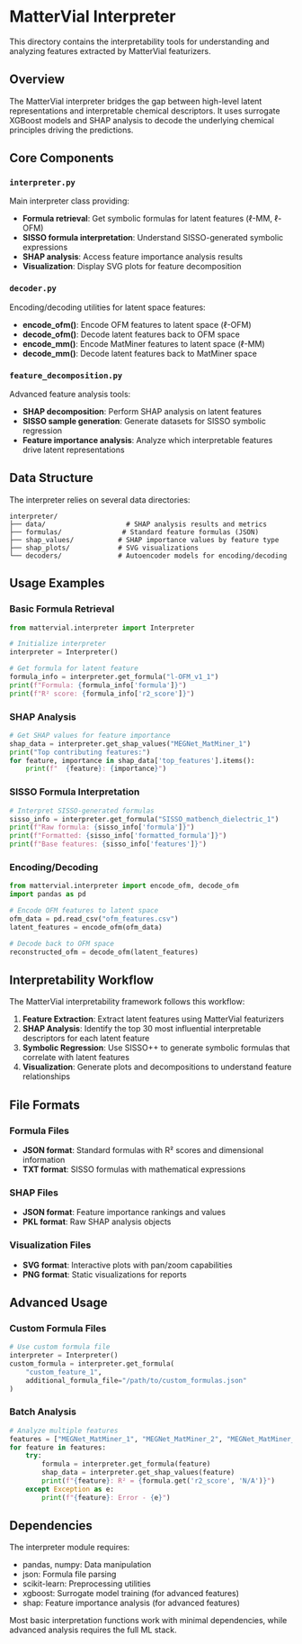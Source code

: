 # MatterVial Interpreter

This directory contains the interpretability tools for understanding and analyzing features extracted by MatterVial featurizers.

## Overview

The MatterVial interpreter bridges the gap between high-level latent representations and interpretable chemical descriptors. It uses surrogate XGBoost models and SHAP analysis to decode the underlying chemical principles driving the predictions.

## Core Components

### `interpreter.py`
Main interpreter class providing:
- **Formula retrieval**: Get symbolic formulas for latent features (ℓ-MM, ℓ-OFM)
- **SISSO formula interpretation**: Understand SISSO-generated symbolic expressions
- **SHAP analysis**: Access feature importance analysis results
- **Visualization**: Display SVG plots for feature decomposition

### `decoder.py`
Encoding/decoding utilities for latent space features:
- **encode_ofm()**: Encode OFM features to latent space (ℓ-OFM)
- **decode_ofm()**: Decode latent features back to OFM space
- **encode_mm()**: Encode MatMiner features to latent space (ℓ-MM)  
- **decode_mm()**: Decode latent features back to MatMiner space

### `feature_decomposition.py`
Advanced feature analysis tools:
- **SHAP decomposition**: Perform SHAP analysis on latent features
- **SISSO sample generation**: Generate datasets for SISSO symbolic regression
- **Feature importance analysis**: Analyze which interpretable features drive latent representations

## Data Structure

The interpreter relies on several data directories:

```
interpreter/
├── data/                    # SHAP analysis results and metrics
├── formulas/               # Standard feature formulas (JSON)
├── shap_values/           # SHAP importance values by feature type
├── shap_plots/            # SVG visualizations
└── decoders/              # Autoencoder models for encoding/decoding
```

## Usage Examples

### Basic Formula Retrieval

```python
from mattervial.interpreter import Interpreter

# Initialize interpreter
interpreter = Interpreter()

# Get formula for latent feature
formula_info = interpreter.get_formula("l-OFM_v1_1")
print(f"Formula: {formula_info['formula']}")
print(f"R² score: {formula_info['r2_score']}")
```

### SHAP Analysis

```python
# Get SHAP values for feature importance
shap_data = interpreter.get_shap_values("MEGNet_MatMiner_1")
print("Top contributing features:")
for feature, importance in shap_data['top_features'].items():
    print(f"  {feature}: {importance}")
```

### SISSO Formula Interpretation

```python
# Interpret SISSO-generated formulas
sisso_info = interpreter.get_formula("SISSO_matbench_dielectric_1")
print(f"Raw formula: {sisso_info['formula']}")
print(f"Formatted: {sisso_info['formatted_formula']}")
print(f"Base features: {sisso_info['features']}")
```

### Encoding/Decoding

```python
from mattervial.interpreter import encode_ofm, decode_ofm
import pandas as pd

# Encode OFM features to latent space
ofm_data = pd.read_csv("ofm_features.csv")
latent_features = encode_ofm(ofm_data)

# Decode back to OFM space
reconstructed_ofm = decode_ofm(latent_features)
```

## Interpretability Workflow

The MatterVial interpretability framework follows this workflow:

1. **Feature Extraction**: Extract latent features using MatterVial featurizers
2. **SHAP Analysis**: Identify the top 30 most influential interpretable descriptors for each latent feature
3. **Symbolic Regression**: Use SISSO++ to generate symbolic formulas that correlate with latent features
4. **Visualization**: Generate plots and decompositions to understand feature relationships

## File Formats

### Formula Files
- **JSON format**: Standard formulas with R² scores and dimensional information
- **TXT format**: SISSO formulas with mathematical expressions

### SHAP Files  
- **JSON format**: Feature importance rankings and values
- **PKL format**: Raw SHAP analysis objects

### Visualization Files
- **SVG format**: Interactive plots with pan/zoom capabilities
- **PNG format**: Static visualizations for reports

## Advanced Usage

### Custom Formula Files

```python
# Use custom formula file
interpreter = Interpreter()
custom_formula = interpreter.get_formula(
    "custom_feature_1", 
    additional_formula_file="/path/to/custom_formulas.json"
)
```

### Batch Analysis

```python
# Analyze multiple features
features = ["MEGNet_MatMiner_1", "MEGNet_MatMiner_2", "MEGNet_MatMiner_3"]
for feature in features:
    try:
        formula = interpreter.get_formula(feature)
        shap_data = interpreter.get_shap_values(feature)
        print(f"{feature}: R² = {formula.get('r2_score', 'N/A')}")
    except Exception as e:
        print(f"{feature}: Error - {e}")
```

## Dependencies

The interpreter module requires:
- pandas, numpy: Data manipulation
- json: Formula file parsing  
- scikit-learn: Preprocessing utilities
- xgboost: Surrogate model training (for advanced features)
- shap: Feature importance analysis (for advanced features)

Most basic interpretation functions work with minimal dependencies, while advanced analysis requires the full ML stack.
